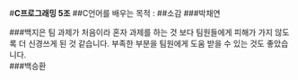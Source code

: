 #**C프로그래밍 5조**
##C언어를 배우는 목적
:
##소감
###박채연

###백지은
팀 과제가 처음이라 혼자 과제를 하는 것 보다 팀원들에게 피해가 가지 않도록 더 신경쓰게 된 것 같습니다. 부족한 부분을 팀원에게 도움 받을 수 있는 것도 좋았습니다.<br>
###백승환
